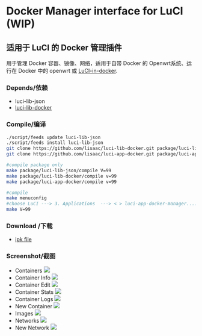 # Docker Manager interface for LuCI (WIP)

## 适用于 LuCI 的 Docker 管理插件
用于管理 Docker 容器、镜像、网络，适用于自带 Docker 的 Openwrt系统、运行在 Docker 中的 openwrt 或 [LuCI-in-docker](https://github.com/lisaac/luci-in-docker).

### Depends/依赖
- luci-lib-json
- [luci-lib-docker](https://github.com/lisaac/luci-lib-docker)

### Compile/编译
```bash
./script/feeds update luci-lib-json
./script/feeds install luci-lib-json
git clone https://github.com/lisaac/luci-lib-docker.git package/luci-lib-docker
git clone https://github.com/lisaac/luci-app-docker.git package/luci-app-docker

#compile package only
make package/luci-lib-json/compile V=99
make package/luci-lib-docker/compile v=99
make package/luci-app-docker/compile v=99

#compile
make menuconfig
#choose LuCI ---> 3. Applications  ---> < > luci-app-docker-manager..... Docker Manager interface for LuCI ----> save
make V=99
```

### Download /下载
- [ipk file](https://github.com/lisaac/luci-lib-docker/releases)

### Screenshot/截图
- Containers
![](https://raw.githubusercontent.com/lisaac/luci-app-docker/master/doc/containers.png)
- Container Info
![](https://raw.githubusercontent.com/lisaac/luci-app-docker/master/doc/container_info.png)
- Container Edit
![](https://raw.githubusercontent.com/lisaac/luci-app-docker/master/doc/container_edit.png)
- Container Stats
![](https://raw.githubusercontent.com/lisaac/luci-app-docker/master/doc/container_stats.png)
- Container Logs
![](https://raw.githubusercontent.com/lisaac/luci-app-docker/master/doc/container_logs.png)
- New Container
![](https://raw.githubusercontent.com/lisaac/luci-app-docker/master/doc/new_container.png)
- Images
![](https://raw.githubusercontent.com/lisaac/luci-app-docker/master/doc/images.png)
- Networks
![](https://raw.githubusercontent.com/lisaac/luci-app-docker/master/doc/networks.png)
- New Network
![](https://raw.githubusercontent.com/lisaac/luci-app-docker/master/doc/new_network.png)
